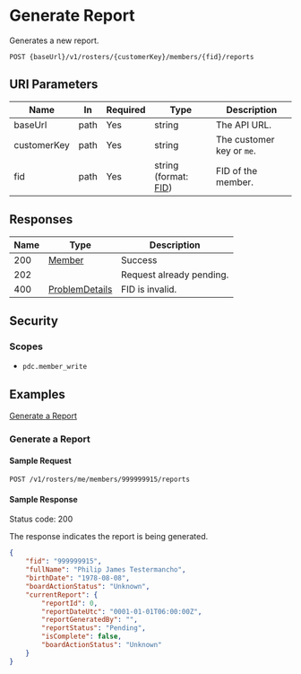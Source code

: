 # Generate Report

Generates a new report.

```HTTP
POST {baseUrl}/v1/rosters/{customerKey}/members/{fid}/reports
```

## URI Parameters

| Name | In | Required | Type | Description |
| - | - | - | - | - |
| baseUrl | path | Yes | string | The API URL. |
| customerKey | path | Yes | string | The customer key or `me`. |
| fid | path | Yes | string (format: [FID](../definitions/fid.md)) | FID of the member. |

## Responses

| Name | Type | Description |
| - | - | - |
| 200 | [Member](../definitions/member.md) | Success |
| 202 | | Request already pending. |
| 400 | [ProblemDetails](../definitions/problem-details.md) | FID is invalid. |

## Security

### Scopes

- `pdc.member_write`

## Examples

[Generate a Report](#generate-a-report)

### Generate a Report

#### Sample Request

```HTTP
POST /v1/rosters/me/members/999999915/reports
```

#### Sample Response

Status code: 200

The response indicates the report is being generated.

```json
{
    "fid": "999999915",
    "fullName": "Philip James Testermancho",
    "birthDate": "1978-08-08",
    "boardActionStatus": "Unknown",
    "currentReport": {
        "reportId": 0,
        "reportDateUtc": "0001-01-01T06:00:00Z",
        "reportGeneratedBy": "",
        "reportStatus": "Pending",
        "isComplete": false,
        "boardActionStatus": "Unknown"
    }
}
```
